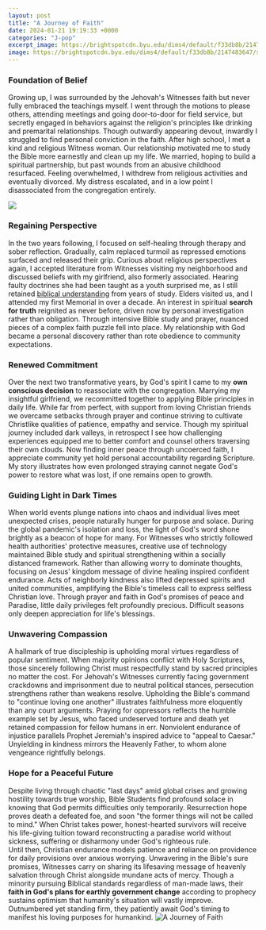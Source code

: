 ```yaml
---
layout: post
title: "A Journey of Faith"
date: 2024-01-21 19:19:33 +0000
categories: "J-pop"
excerpt_image: https://brightspotcdn.byu.edu/dims4/default/f33db8b/2147483647/strip/true/crop/369x369+0+77/resize/1200x1200!/quality/90/?url=https:%2F%2Fbrigham-young-brightspot.s3.amazonaws.com%2Ff5%2Fd9%2F23c6c7d65ac3530fd3030e7b071d%2Ffaith-h.jpg
image: https://brightspotcdn.byu.edu/dims4/default/f33db8b/2147483647/strip/true/crop/369x369+0+77/resize/1200x1200!/quality/90/?url=https:%2F%2Fbrigham-young-brightspot.s3.amazonaws.com%2Ff5%2Fd9%2F23c6c7d65ac3530fd3030e7b071d%2Ffaith-h.jpg
---
```


### Foundation of Belief
Growing up, I was surrounded by the Jehovah's Witnesses faith but never fully embraced the teachings myself. I went through the motions to please others, attending meetings and going door-to-door for field service, but secretly engaged in behaviors against the religion's principles like drinking and premarital relationships. Though outwardly appearing devout, inwardly I struggled to find personal conviction in the faith. 
After high school, I met a kind and religious Witness woman. Our relationship motivated me to study the Bible more earnestly and clean up my life. We married, hoping to build a spiritual partnership, but past wounds from an abusive childhood resurfaced. Feeling overwhelmed, I withdrew from religious activities and eventually divorced. My distress escalated, and in a low point I disassociated from the congregation entirely.

![](http://sovgraceto.org/wp-content/uploads/2013/05/Journey_of_Faith.png)
### Regaining Perspective 
In the two years following, I focused on self-healing through therapy and sober reflection. Gradually, calm replaced turmoil as repressed emotions surfaced and released their grip. Curious about religious perspectives again, I accepted literature from Witnesses visiting my neighborhood and discussed beliefs with my girlfriend, also formerly associated. Hearing faulty doctrines she had been taught as a youth surprised me, as I still retained [biblical understanding](https://store.fi.io.vn/collection/dog-mom) from years of study. 
Elders visited us, and I attended my first Memorial in over a decade. An interest in spiritual **search for truth** reignited as never before, driven now by personal investigation rather than obligation. Through intensive Bible study and prayer, nuanced pieces of a complex faith puzzle fell into place. My relationship with God became a personal discovery rather than rote obedience to community expectations.
### Renewed Commitment 
Over the next two transformative years, by God's spirit I came to my **own conscious decision** to reassociate with the congregation. Marrying my insightful girlfriend, we recommitted together to applying Bible principles in daily life. While far from perfect, with support from loving Christian friends we overcame setbacks through prayer and continue striving to cultivate Christlike qualities of patience, empathy and service.
Though my spiritual journey included dark valleys, in retrospect I see how challenging experiences equipped me to better comfort and counsel others traversing their own clouds. Now finding inner peace through uncoerced faith, I appreciate community yet hold personal accountability regarding Scripture. My story illustrates how even prolonged straying cannot negate God's power to restore what was lost, if one remains open to growth.
### Guiding Light in Dark Times
When world events plunge nations into chaos and individual lives meet unexpected crises, people naturally hunger for purpose and solace. During the global pandemic's isolation and loss, the light of God's word shone brightly as a beacon of hope for many. For Witnesses who strictly followed health authorities' protective measures, creative use of technology maintained Bible study and spiritual strengthening within a socially distanced framework. 
Rather than allowing worry to dominate thoughts, focusing on Jesus' kingdom message of divine healing inspired confident endurance. Acts of neighborly kindness also lifted depressed spirits and united communities, amplifying the Bible's timeless call to express selfless Christian love. Through prayer and faith in God's promises of peace and Paradise, little daily privileges felt profoundly precious. Difficult seasons only deepen appreciation for life's blessings.
### Unwavering Compassion 
A hallmark of true discipleship is upholding moral virtues regardless of popular sentiment. When majority opinions conflict with Holy Scriptures, those sincerely following Christ must respectfully stand by sacred principles no matter the cost. For Jehovah's Witnesses currently facing government crackdowns and imprisonment due to neutral political stances, persecution strengthens rather than weakens resolve. 
Upholding the Bible's command to "continue loving one another" illustrates faithfulness more eloquently than any court arguments. Praying for oppressors reflects the humble example set by Jesus, who faced undeserved torture and death yet retained compassion for fellow humans in err. Nonviolent endurance of injustice parallels Prophet Jeremiah's inspired advice to "appeal to Caesar." Unyielding in kindness mirrors the Heavenly Father, to whom alone vengeance rightfully belongs.
### Hope for a Peaceful Future
Despite living through chaotic "last days" amid global crises and growing hostility towards true worship, Bible Students find profound solace in knowing that God permits difficulties only temporarily. Resurrection hope proves death a defeated foe, and soon "the former things will not be called to mind." When Christ takes power, honest-hearted survivors will receive his life-giving tuition toward reconstructing a paradise world without sickness, suffering or disharmony under God's righteous rule.  
Until then, Christian endurance models patience and reliance on providence for daily provisions over anxious worrying. Unwavering in the Bible's sure promises, Witnesses carry on sharing its lifesaving message of heavenly salvation through Christ alongside mundane acts of mercy. Though a minority pursuing Biblical standards regardless of man-made laws, their **faith in God's plans for earthly government change** according to prophecy sustains optimism that humanity's situation will vastly improve. Outnumbered yet standing firm, they patiently await God's timing to manifest his loving purposes for humankind.
![A Journey of Faith](https://brightspotcdn.byu.edu/dims4/default/f33db8b/2147483647/strip/true/crop/369x369+0+77/resize/1200x1200!/quality/90/?url=https:%2F%2Fbrigham-young-brightspot.s3.amazonaws.com%2Ff5%2Fd9%2F23c6c7d65ac3530fd3030e7b071d%2Ffaith-h.jpg)